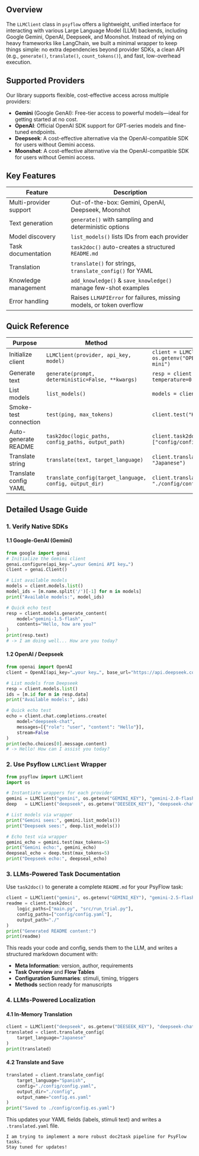 ## Overview

The `LLMClient` class in `psyflow` offers a lightweight, unified interface for interacting with various Large Language Model (LLM) backends, including Google Gemini, OpenAI, Deepseek, and Moonshot. Instead of relying on heavy frameworks like LangChain, we built a minimal wrapper to keep things simple: no extra dependencies beyond provider SDKs, a clean API (e.g., `generate()`, `translate()`, `count_tokens()`), and fast, low-overhead execution.

## Supported Providers

Our library supports flexible, cost-effective access across multiple providers:

- **Gemini** (Google GenAI): Free-tier access to powerful models—ideal for getting started at no cost.
- **OpenAI**: Official OpenAI SDK support for GPT‑series models and fine-tuned endpoints.
- **Deepseek**: A cost-effective alternative via the OpenAI-compatible SDK for users without Gemini access.
- **Moonshot**: A cost-effective alternative via the OpenAI-compatible SDK for users without Gemini access.

## Key Features

| Feature                | Description                                                          |
| ---------------------- | -------------------------------------------------------------------- |
| Multi-provider support | Out-of-the-box: Gemini, OpenAI, Deepseek, Moonshot                   |
| Text generation        | `generate()` with sampling and deterministic options                 |
| Model discovery        | `list_models()` lists IDs from each provider                         |
| Task documentation     | `task2doc()` auto-creates a structured `README.md`                   |
| Translation            | `translate()` for strings, `translate_config()` for YAML             |
| Knowledge management   | `add_knowledge()` & `save_knowledge()` manage few-shot examples      |
| Error handling         | Raises `LLMAPIError` for failures, missing models, or token overflow |

## Quick Reference

| Purpose               | Method                                                  | Example                                                                  |
| --------------------- | ------------------------------------------------------- | ------------------------------------------------------------------------ |
| Initialize client     | `LLMClient(provider, api_key, model)`                   | `client = LLMClient("openai", os.getenv("OPENAI_KEY"), "gpt-4o-mini")`   |
| Generate text         | `generate(prompt, deterministic=False, **kwargs)`       | `resp = client.generate("Hello world", temperature=0.5)`                 |
| List models           | `list_models()`                                         | `models = client.list_models()`                                          |
| Smoke-test connection | `test(ping, max_tokens)`                                | `client.test("Hi", max_tokens=5)`                                        |
| Auto-generate README  | `task2doc(logic_paths, config_paths, output_path)`      | `client.task2doc(["src/run_trial.py"], ["config/config.yaml"], "./")`    |
| Translate string      | `translate(text, target_language)`                      | `client.translate("Welcome", "Japanese")`                                |
| Translate config YAML | `translate_config(target_language, config, output_dir)` | `client.translate_config("Spanish", "./config/config.yaml", "./config")` |

## Detailed Usage Guide

### 1. Verify Native SDKs

#### 1.1 Google-GenAI (Gemini)

```python
from google import genai
# Initialize the Gemini client
genai.configure(api_key="…your Gemini API key…")
client = genai.Client()

# List available models
models = client.models.list()
model_ids = [m.name.split('/')[-1] for m in models]
print("Available models:", model_ids)

# Quick echo test
resp = client.models.generate_content(
    model="gemini-1.5-flash",
    contents="Hello, how are you?"
)
print(resp.text)
# -> I am doing well... How are you today?
```

#### 1.2 OpenAI / Deepseek

```python
from openai import OpenAI
client = OpenAI(api_key="…your key…", base_url="https://api.deepseek.com")

# List models from Deepseek
resp = client.models.list()
ids = [m.id for m in resp.data]
print("Available models:", ids)

# Quick echo test
echo = client.chat.completions.create(
    model="deepseek-chat",
    messages=[{"role": "user", "content": "Hello"}],
    stream=False
)
print(echo.choices[0].message.content)
# -> Hello! How can I assist you today?
```

### 2. Use Psyflow `LLMClient` Wrapper

```python
from psyflow import LLMClient
import os

# Instantiate wrappers for each provider
gemini = LLMClient("gemini", os.getenv("GEMINI_KEY"), "gemini-2.0-flash")
deep   = LLMClient("deepseek", os.getenv("DEESEEK_KEY"), "deepseek-chat")

# List models via wrapper
print("Gemini sees:", gemini.list_models())
print("Deepseek sees:", deep.list_models())

# Echo test via wrapper
gemini_echo = gemini.test(max_tokens=5)
print("Gemini echo:", gemini_echo)
deepseal_echo = deep.test(max_tokens=5)
print("Deepseek echo:", deepseal_echo)
```

### 3. LLMs-Powered Task Documentation

Use `task2doc()` to generate a complete `README.md` for your PsyFlow task:

```python
client = LLMClient("gemini", os.getenv("GEMINI_KEY"), "gemini-2.5-flash")
readme = client.task2doc(
    logic_paths=["main.py", "src/run_trial.py"],
    config_paths=["config/config.yaml"],
    output_path="./"
)
print("Generated README content:")
print(readme)
```

This reads your code and config, sends them to the LLM, and writes a structured markdown document with:

- **Meta Information**: version, author, requirements
- **Task Overview** and **Flow Tables**
- **Configuration Summaries**: stimuli, timing, triggers
- **Methods** section ready for manuscripts

### 4. LLMs-Powered Localization

#### 4.1 In-Memory Translation

```python
client = LLMClient("deepseek", os.getenv("DEESEEK_KEY"), "deepseek-chat")
translated = client.translate_config(
    target_language="Japanese"
)
print(translated)
```

#### 4.2 Translate and Save

```python
translated = client.translate_config(
    target_language="Spanish",
    config="./config/config.yaml",
    output_dir="./config",
    output_name="config.es.yaml"
)
print("Saved to ./config/config.es.yaml")
```

This updates your YAML fields (labels, stimuli text) and writes a `.translated.yaml` file.

```{Note}
I am trying to implement a more robust doc2task pipeline for PsyFlow tasks.
Stay tuned for updates!
```
